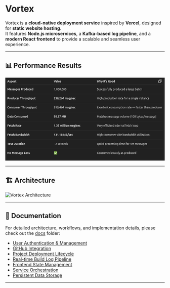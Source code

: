 # Vortex

Vortex is a **cloud-native deployment service** inspired by **Vercel**, designed for **static website hosting**.  
It features **Node.js microservices**, a **Kafka-based log pipeline**, and a **modern React frontend** to provide a scalable and seamless user experience.

---

## 📊 Performance Results

<p align="left">
  <img src="./perf-results.png" alt="Vortex Performance Results" width="750"/>
</p>

---

## 🏗️ Architecture

<p align="left">
  <img src="./Architecture.png" alt="Vortex Architecture" width="800"/>
</p>

---

## 📖 Documentation

For detailed architecture, workflows, and implementation details, please check out the [docs](./docs/) folder:

- [User Authentication & Management](./docs/01_user_authentication___management_.md)
- [GitHub Integration](./docs/02_github_integration_.md)
- [Project Deployment Lifecycle](./docs/03_project_deployment_lifecycle_.md)
- [Real-time Build Log Pipeline](./docs/04_real_time_build_log_pipeline_.md)
- [Frontend State Management](./docs/05_frontend_state_management_.md)
- [Service Orchestration](./docs/06_service_orchestration_.md)
- [Persistent Data Storage](./docs/07_persistent_data_storage_.md)

---

